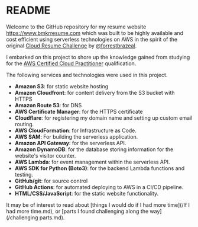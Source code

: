 # README

Welcome to the GitHub repository for my resume website <https://www.bmkrresume.com> which was built to be highly available and cost efficient using serverless technologies on AWS in the spirit of the original [Cloud Resume Challenge](https://cloudresumechallenge.dev/docs/the-challenge/aws/) by [@forrestbrazeal](https://twitter.com/forrestbrazeal).

I embarked on this project to shore up the knowledge gained from studying for the [AWS Certified Cloud Practitioner](https://aws.amazon.com/certification/certified-cloud-practitioner/) qualification.

The following services and technologies were used in this project.

* **Amazon S3**: for static website hosting
* **Amazon Cloudfront**: for content delivery from the S3 bucket with HTTPS
* **Amazon Route 53**: for DNS
* **AWS Certificate Manager**: for the HTTPS certificate
* **Cloudflare**: for registering my domain name and setting up custom email routing.
* **AWS CloudFormation**: for Infrastructure as Code.
* **AWS SAM**: For building the serverless application.
* **Amazon API Gateway**: for the serverless API.
* **Amazon DynamoDB**: for the database storing information for the website's visitor counter.
* **AWS Lambda**: for event management within the serverless API.
* **AWS SDK for Python (Boto3)**: for the backend Lambda functions and testing.
* **GitHub/git**: for source control
* **GitHub Actions**: for automated deploying to AWS in a CI/CD pipeline.
* **HTML/CSS/JavaScript**: for the static website functionality.

It may be of interest to read about [things I would do if I had more time](/If I had more time.md), or [parts I found challenging along the way](/challenging parts.md).
